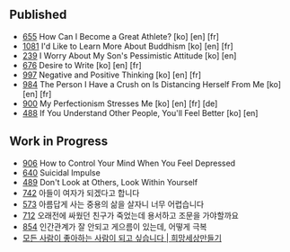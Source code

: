 ## Published

* [655](sub/655) How Can I Become a Great Athlete? [ko] [en] [fr]
* [1081](sub/1081) I'd Like to Learn More About Buddhism [ko] [en] [fr]
* [239](sub/239) I Worry About My Son's Pessimistic Attitude [ko] [en]
* [676](sub/676) Desire to Write [ko] [en] [fr]
* [997](sub/997) Negative and Positive Thinking [ko] [en] [fr]
* [984](sub/984) The Person I Have a Crush on Is Distancing Herself From Me [ko] [en] [fr]
* [900](sub/900) My Perfectionism Stresses Me [ko] [en] [fr] [de]
* [488](sub/488) If You Understand Other People, You'll Feel Better [ko] [en]

## Work in Progress
* [906](sub/906) How to Control Your Mind When You Feel Depressed
* [640](sub/640) Suicidal Impulse
* [489](sub/489) Don't Look at Others, Look Within Yourself
* [742](sub/742) 아들이 여자가 되겠다고 합니다
* [573](sub/573) 아름답게 사는 중용의 삶을 살자니 너무 어렵습니다
* [712](sub/712) 오래전에 싸웠던 친구가 죽었는데 용서하고 조문을 가야할까요
* [854](sub/854) 인간관계가 잘 안되고 게으름이 있는데, 어떻게 극복
* [모든 사람이 좋아하는 사람이 되고 싶습니다 | 희망세상만들기](sub/B3Hg2bwvwxk)
